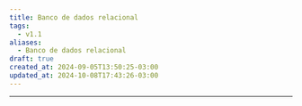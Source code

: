 ```yaml
---
title: Banco de dados relacional
tags:
  - v1.1
aliases:
  - Banco de dados relacional
draft: true
created_at: 2024-09-05T13:50:25-03:00
updated_at: 2024-10-08T17:43:26-03:00
---
```



---

